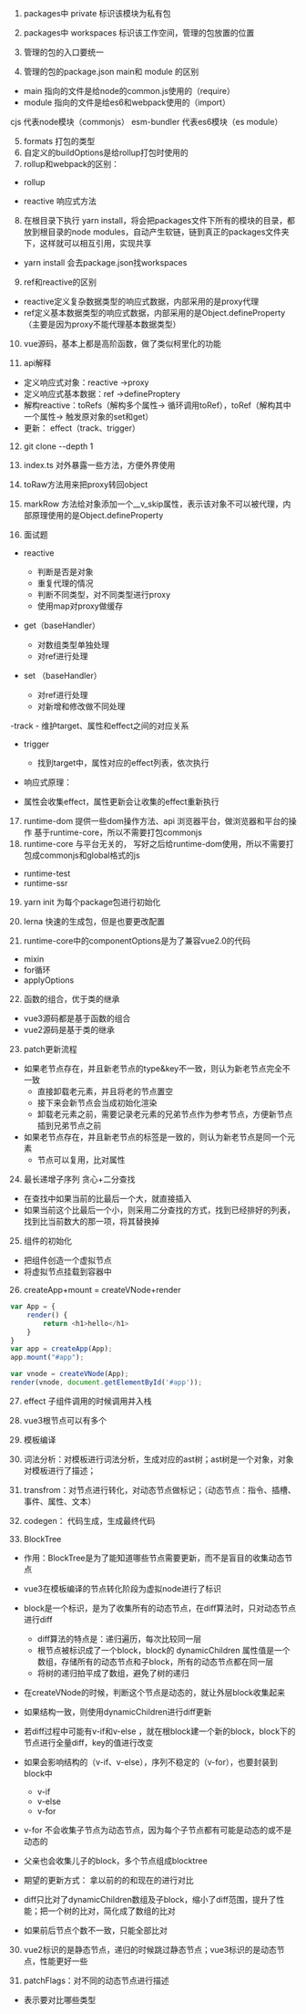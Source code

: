 1. packages中 private 标识该模块为私有包

2. packages中 workspaces 标识该工作空间，管理的包放置的位置

3. 管理的包的入口要统一

4. 管理的包的package.json  main和 module 的区别
- main 指向的文件是给node的common.js使用的（require）
- module 指向的文件是给es6和webpack使用的（import）

cjs 代表node模块（commonjs）
esm-bundler 代表es6模块（es module）

5. formats 打包的类型
6. 自定义的buildOptions是给rollup打包时使用的
7. rollup和webpack的区别：
- rollup



- reactive 响应式方法

8. 在根目录下执行 yarn install，将会把packages文件下所有的模块的目录，都放到根目录的node modules，自动产生软链，链到真正的packages文件夹下，这样就可以相互引用，实现共享
- yarn install 会去package.json找workspaces


9. ref和reactive的区别
- reactive定义复杂数据类型的响应式数据，内部采用的是proxy代理
- ref定义基本数据类型的响应式数据，内部采用的是Object.defineProperty（主要是因为proxy不能代理基本数据类型）

10. vue源码，基本上都是高阶函数，做了类似柯里化的功能

11. api解释
- 定义响应式对象：reactive ->proxy
- 定义响应式基本数据：ref ->defineProptery
- 解构reactive：toRefs（解构多个属性-> 循环调用toRef），toRef（解构其中一个属性-> 触发原对象的set和get）
- 更新： effect（track、trigger）

12. git clone --depth 1

13. index.ts 对外暴露一些方法，方便外界使用

14. toRaw方法用来把proxy转回object

15. markRow 方法给对象添加一个__v_skip属性，表示该对象不可以被代理，内部原理使用的是Object.defineProperty

16. 面试题
- reactive
    - 判断是否是对象
    - 重复代理的情况
    - 判断不同类型，对不同类型进行proxy
    - 使用map对proxy做缓存

- get（baseHandler）
    - 对数组类型单独处理
    - 对ref进行处理

- set （baseHandler）
    - 对ref进行处理
    - 对新增和修改做不同处理

-track
    - 维护target、属性和effect之间的对应关系

- trigger
    - 找到target中，属性对应的effect列表，依次执行

- 响应式原理：
- 属性会收集effect，属性更新会让收集的effect重新执行


<!-- 运行时的包 -->
17. runtime-dom 提供一些dom操作方法、api 浏览器平台，做浏览器和平台的操作 基于runtime-core，所以不需要打包commonjs
18. runtime-core 与平台无关的， 写好之后给runtime-dom使用，所以不需要打包成commonjs和global格式的js
- runtime-test
- runtime-ssr

19. yarn init 为每个package包进行初始化
20. lerna 快速的生成包，但是也要更改配置

21. runtime-core中的componentOptions是为了兼容vue2.0的代码
- mixin
- for循环
- applyOptions


22. 函数的组合，优于类的继承
- vue3源码都是基于函数的组合
- vue2源码是基于类的继承

23. patch更新流程
- 如果老节点存在，并且新老节点的type&key不一致，则认为新老节点完全不一致
    - 直接卸载老元素，并且将老的节点置空
    - 接下来会新节点会当成初始化渲染
    - 卸载老元素之前，需要记录老元素的兄弟节点作为参考节点，方便新节点插到兄弟节点之前
- 如果老节点存在，并且新老节点的标签是一致的，则认为新老节点是同一个元素
    - 节点可以复用，比对属性

24. 最长递增子序列
贪心+二分查找
- 在查找中如果当前的比最后一个大，就直接插入
- 如果当前这个比最后一个小，则采用二分查找的方式，找到已经排好的列表，找到比当前数大的那一项，将其替换掉

25. 组件的初始化
- 把组件创造一个虚拟节点
- 将虚拟节点挂载到容器中

26. createApp+mount = createVNode+render

```js
var App = {
    render() {
        return <h1>hello</h1>
    }
}
var app = createApp(App);
app.mount("#app");

var vnode = createVNode(App);
render(vnode, document.getElementById('#app'));
```

27. effect 子组件调用的时候调用并入栈

28. vue3根节点可以有多个

29. 模板编译
1. 词法分析：对模板进行词法分析，生成对应的ast树；ast树是一个对象，对象对模板进行了描述；
2. transfrom：对节点进行转化，对动态节点做标记；（动态节点：指令、插槽、事件、属性、文本）
3. codegen： 代码生成，生成最终代码

29. BlockTree
- 作用：BlockTree是为了能知道哪些节点需要更新，而不是盲目的收集动态节点

- vue3在模板编译的节点转化阶段为虚拟node进行了标识
- block是一个标识，是为了收集所有的动态节点，在diff算法时，只对动态节点进行diff
    - diff算法的特点是：递归遍历，每次比较同一层
    - 根节点被标识成了一个block，block的 dynamicChildren 属性值是一个数组，存储所有的动态节点和子block，所有的动态节点都在同一层
    - 将树的递归拍平成了数组，避免了树的递归 
- 在createVNode的时候，判断这个节点是动态的，就让外层block收集起来
- 如果结构一致，则使用dynamicChildren进行diff更新
- 若diff过程中可能有v-if和v-else ，就在根block建一个新的block，block下的节点进行全量diff，key的值进行改变
- 如果会影响结构的（v-if、v-else），序列不稳定的（v-for），也要封装到block中
    - v-if
    - v-else
    - v-for
- v-for 不会收集子节点为动态节点，因为每个子节点都有可能是动态的或不是动态的
- 父亲也会收集儿子的block，多个节点组成blocktree

- 期望的更新方式： 拿以前的的和现在的进行对比
- diff只比对了dynamicChildren数组及子block，缩小了diff范围，提升了性能；把一个树的比对，简化成了数组的比对

- 如果前后节点个数不一致，只能全部比对
30. vue2标识的是静态节点，递归的时候跳过静态节点；vue3标识的是动态节点，性能更好一些

31. patchFlags：对不同的动态节点进行描述
- 表示要对比哪些类型
